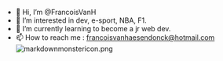 - 👋 Hi, I’m @FrancoisVanH
- 👀 I’m interested in dev, e-sport, NBA, F1. 
- 🌱 I’m currently learning to become a jr web dev.
- 📫 How to reach me : francoisvanhaesendonck@hotmail.com
![markdownmonstericon.png](https://www.codewars.com/users/FrancoisVanH/badges/micro)

<!---
FrancoisVanH/FrancoisVanH is a ✨ special ✨ repository because its `README.md` (this file) appears on your GitHub profile.
You can click the Preview link to take a look at your changes.
--->
